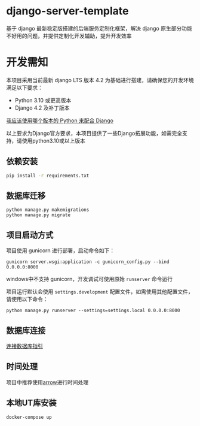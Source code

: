 # django-server-template
 基于 django 最新稳定版搭建的后端服务定制化框架，解决 django 原生部分功能不好用的问题，并提供定制化开发辅助，提升开发效率

# 开发需知

本项目采用当前最新 django LTS 版本 4.2 为基础进行搭建，请确保您的开发环境满足以下要求：

- Python 3.10 或更高版本
- Django 4.2 及补丁版本

[我应该使用哪个版本的 Python 来配合 Django](https://docs.djangoproject.com/zh-hans/4.2/faq/install/#faq-python-version-support)

以上要求为Django官方要求，本项目提供了一些Django拓展功能，如需完全支持，请使用python3.10或以上版本


## 依赖安装

```bash
pip install -r requirements.txt
```

## 数据库迁移

```shell
python manage.py makemigrations
python manage.py migrate
```

## 项目启动方式

项目使用 gunicorn 进行部署，启动命令如下：

```shell
gunicorn server.wsgi:application -c gunicorn_config.py --bind 0.0.0.0:8000
```


windows中不支持 gunicorn，开发调试可使用原始 `runserver` 命令运行

项目运行默认会使用 `settings.development` 配置文件，如需使用其他配置文件，请使用以下命令：

```shell
python manage.py runserver --settings=settings.local 0.0.0.0:8000
```

## 数据库连接

[连接数据库指引](https://docs.djangoproject.com/zh-hans/4.2/topics/install/#database-installation)

## 时间处理

项目中推荐使用[arrow](https://github.com/arrow-py/arrow)进行时间处理


## 本地UT库安装

```bash
docker-compose up
```
